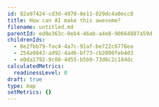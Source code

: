 ```yaml
---
id: 82a97424-cd3d-4970-8e11-029dc4a0ecc8
title: How can AI make this awesome?
filename: untitled.md
parentId: ed8e363c-0eb4-46ab-a4e8-90664887a59d
childrenIds:
  - 8e2fbb79-fac4-4a7c-91af-be722c6776ea
  - 254a9843-ad92-4ad6-bf73-cb2090feb4d3
  - e0da1792-9c08-4d55-b5b9-73d6c2c184dc
calculatedMetrics:
  readinessLevel: 0
draft: true
type: map
setMetrics: {}
---
```

